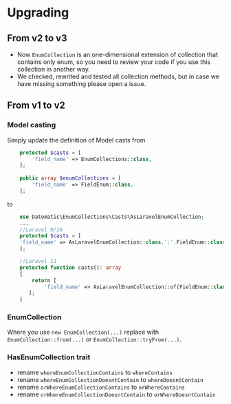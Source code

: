 # Upgrading
## From v2 to v3
- Now `EnumCollection` is an one-dimensional extension of collection that contains only enum, so you need to review your code if you use this collection in another way.
- We checked, rewrited and tested all collection methods, but in case we have missing something please open a issue.

## From v1 to v2

### Model casting
Simply update the definition of Model casts from

```php
    protected $casts = [
        'field_name' => EnumCollections::class,
    ];
    
    public array $enumCollections = [
        'field_name' => FieldEnum::class,
    ];
```
to
```php
    use Datomatic\EnumCollections\Casts\AsLaravelEnumCollection;
    ...
    //Laravel 9/10
    protected $casts = [
    'field_name' => AsLaravelEnumCollection::class.':'.FieldEnum::class,
    ];

    //Laravel 11
    protected function casts(): array
    {
        return [
            'field_name' => AsLaravelEnumCollection::of(FieldEnum::class),
       ];
    }
```
### EnumCollection

Where you use `new EnumCollection(...)` replace with `EnumCollection::from(...)` or `EnumCollection::tryFrom(...)`.


### HasEnumCollection trait

- rename `whereEnumCollectionContains` to `whereContains`
- rename `whereEnumCollectionDoesntContain` to `whereDoesntContain`
- rename `orWhereEnumCollectionContains` to `orWhereContains`
- rename `orWhereEnumCollectionDoesntContain` to `orWhereDoesntContain`
